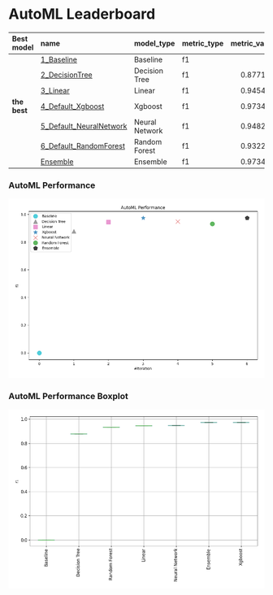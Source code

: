 # AutoML Leaderboard

| Best model   | name                                                         | model_type     | metric_type   |   metric_value |   train_time |
|:-------------|:-------------------------------------------------------------|:---------------|:--------------|---------------:|-------------:|
|              | [1_Baseline](1_Baseline/README.md)                           | Baseline       | f1            |       0        |         1.27 |
|              | [2_DecisionTree](2_DecisionTree/README.md)                   | Decision Tree  | f1            |       0.877193 |         2.84 |
|              | [3_Linear](3_Linear/README.md)                               | Linear         | f1            |       0.945455 |         3.95 |
| **the best** | [4_Default_Xgboost](4_Default_Xgboost/README.md)             | Xgboost        | f1            |       0.973451 |         5.19 |
|              | [5_Default_NeuralNetwork](5_Default_NeuralNetwork/README.md) | Neural Network | f1            |       0.948276 |         2.59 |
|              | [6_Default_RandomForest](6_Default_RandomForest/README.md)   | Random Forest  | f1            |       0.932203 |         3.27 |
|              | [Ensemble](Ensemble/README.md)                               | Ensemble       | f1            |       0.973451 |         1.25 |

### AutoML Performance
![AutoML Performance](ldb_performance.png)

### AutoML Performance Boxplot
![AutoML Performance Boxplot](ldb_performance_boxplot.png)